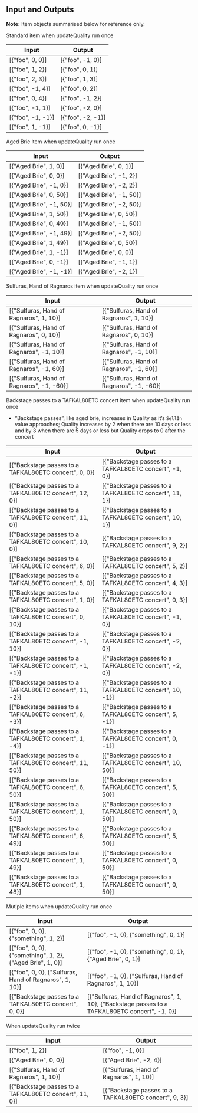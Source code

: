 ## Input and Outputs

**Note:** Item objects summarised below for reference only.

Standard item when updateQuality run once

| Input             | Output            |
| ----------------- | ----------------- |
| [{"foo", 0, 0}]   | [{"foo", -1, 0}]  |
| [{"foo", 1, 2}]   | [{"foo", 0, 1}]   |
| [{"foo", 2, 3}]   | [{"foo", 1, 3}]   |
| [{"foo", -1, 4}]  | [{"foo", 0, 2}]   |
| [{"foo", 0, 4}]   | [{"foo", -1, 2}]  |
| [{"foo", -1, 1}]  | [{"foo", -2, 0}]  |
| [{"foo", -1, -1}] | [{"foo", -2, -1}] |
| [{"foo", 1, -1}]  | [{"foo", 0, -1}]  |

Aged Brie item when updateQuality run once

| Input                   | Output                  |
| ----------------------- | ----------------------- |
| [{"Aged Brie", 1, 0}]   | [{"Aged Brie", 0, 1}]   |
| [{"Aged Brie", 0, 0}]   | [{"Aged Brie", -1, 2}]  |
| [{"Aged Brie", -1, 0}]  | [{"Aged Brie", -2, 2}]  |
| [{"Aged Brie", 0, 50}]  | [{"Aged Brie", -1, 50}] |
| [{"Aged Brie", -1, 50}] | [{"Aged Brie", -2, 50}] |
| [{"Aged Brie", 1, 50}]  | [{"Aged Brie", 0, 50}]  |
| [{"Aged Brie", 0, 49}]  | [{"Aged Brie", -1, 50}] |
| [{"Aged Brie", -1, 49}] | [{"Aged Brie", -2, 50}] |
| [{"Aged Brie", 1, 49}]  | [{"Aged Brie", 0, 50}]  |
| [{"Aged Brie", 1, -1}]  | [{"Aged Brie", 0, 0}]   |
| [{"Aged Brie", 0, -1}]  | [{"Aged Brie", -1, 1}]  |
| [{"Aged Brie", -1, -1}] | [{"Aged Brie", -2, 1}]  |

Sulfuras, Hand of Ragnaros item when updateQuality run once

| Input                                     | Output                                    |
| ----------------------------------------- | ----------------------------------------- |
| [{"Sulfuras, Hand of Ragnaros", 1, 10}]   | [{"Sulfuras, Hand of Ragnaros", 1, 10}]   |
| [{"Sulfuras, Hand of Ragnaros", 0, 10}]   | [{"Sulfuras, Hand of Ragnaros", 0, 10}]   |
| [{"Sulfuras, Hand of Ragnaros", -1, 10}]  | [{"Sulfuras, Hand of Ragnaros", -1, 10}]  |
| [{"Sulfuras, Hand of Ragnaros", -1, 60}]  | [{"Sulfuras, Hand of Ragnaros", -1, 60}]  |
| [{"Sulfuras, Hand of Ragnaros", -1, -60}] | [{"Sulfuras, Hand of Ragnaros", -1, -60}] |

Backstage passes to a TAFKAL80ETC concert item when updateQuality run once

- “Backstage passes”, like aged brie, increases in Quality as it’s `SellIn` value approaches; Quality increases by 2 when there are 10 days or less and by 3 when there are 5 days or less but Quality drops to 0 after the concert

| Input                                                   | Output                                                  |
| ------------------------------------------------------- | ------------------------------------------------------- |
| [{"Backstage passes to a TAFKAL80ETC concert", 0, 0}]   | [{"Backstage passes to a TAFKAL80ETC concert", -1, 0}]  |
| [{"Backstage passes to a TAFKAL80ETC concert", 12, 0}]  | [{"Backstage passes to a TAFKAL80ETC concert", 11, 1}]  |
| [{"Backstage passes to a TAFKAL80ETC concert", 11, 0}]  | [{"Backstage passes to a TAFKAL80ETC concert", 10, 1}]  |
| [{"Backstage passes to a TAFKAL80ETC concert", 10, 0}]  | [{"Backstage passes to a TAFKAL80ETC concert", 9, 2}]   |
| [{"Backstage passes to a TAFKAL80ETC concert", 6, 0}]   | [{"Backstage passes to a TAFKAL80ETC concert", 5, 2}]   |
| [{"Backstage passes to a TAFKAL80ETC concert", 5, 0}]   | [{"Backstage passes to a TAFKAL80ETC concert", 4, 3}]   |
| [{"Backstage passes to a TAFKAL80ETC concert", 1, 0}]   | [{"Backstage passes to a TAFKAL80ETC concert", 0, 3}]   |
| [{"Backstage passes to a TAFKAL80ETC concert", 0, 10}]  | [{"Backstage passes to a TAFKAL80ETC concert", -1, 0}]  |
| [{"Backstage passes to a TAFKAL80ETC concert", -1, 10}] | [{"Backstage passes to a TAFKAL80ETC concert", -2, 0}]  |
| [{"Backstage passes to a TAFKAL80ETC concert", -1, -1}] | [{"Backstage passes to a TAFKAL80ETC concert", -2, 0}]  |
| [{"Backstage passes to a TAFKAL80ETC concert", 11, -2}] | [{"Backstage passes to a TAFKAL80ETC concert", 10, -1}] |
| [{"Backstage passes to a TAFKAL80ETC concert", 6, -3}]  | [{"Backstage passes to a TAFKAL80ETC concert", 5, -1}]  |
| [{"Backstage passes to a TAFKAL80ETC concert", 1, -4}]  | [{"Backstage passes to a TAFKAL80ETC concert", 0, -1}]  |
| [{"Backstage passes to a TAFKAL80ETC concert", 11, 50}] | [{"Backstage passes to a TAFKAL80ETC concert", 10, 50}] |
| [{"Backstage passes to a TAFKAL80ETC concert", 6, 50}]  | [{"Backstage passes to a TAFKAL80ETC concert", 5, 50}]  |
| [{"Backstage passes to a TAFKAL80ETC concert", 1, 50}]  | [{"Backstage passes to a TAFKAL80ETC concert", 0, 50}]  |
| [{"Backstage passes to a TAFKAL80ETC concert", 6, 49}]  | [{"Backstage passes to a TAFKAL80ETC concert", 5, 50}]  |
| [{"Backstage passes to a TAFKAL80ETC concert", 1, 49}]  | [{"Backstage passes to a TAFKAL80ETC concert", 0, 50}]  |
| [{"Backstage passes to a TAFKAL80ETC concert", 1, 48}]  | [{"Backstage passes to a TAFKAL80ETC concert", 0, 50}]  |

Mutiple items when updateQuality run once

| Input                                                     | Output                                                                                        |
| --------------------------------------------------------- | --------------------------------------------------------------------------------------------- |
| [{"foo", 0, 0}, {"something", 1, 2}]                      | [{"foo", -1, 0}, {"something", 0, 1}]                                                         |
| [{"foo", 0, 0}, {"something", 1, 2}, {"Aged Brie", 1, 0}] | [{"foo", -1, 0}, {"something", 0, 1}, {"Aged Brie", 0, 1}]                                    |
| [{"foo", 0, 0}, {"Sulfuras, Hand of Ragnaros", 1, 10}]    | [{"foo", -1, 0}, {"Sulfuras, Hand of Ragnaros", 1, 10}]                                       |
| [{"Backstage passes to a TAFKAL80ETC concert", 0, 0}]     | [{"Sulfuras, Hand of Ragnaros", 1, 10}, {"Backstage passes to a TAFKAL80ETC concert", -1, 0}] |

When updateQuality run twice

| Input                                                  | Output                                                |
| ------------------------------------------------------ | ----------------------------------------------------- |
| [{"foo", 1, 2}]                                        | [{"foo", -1, 0}]                                      |
| [{"Aged Brie", 0, 0}]                                  | [{"Aged Brie", -2, 4}]                                |
| [{"Sulfuras, Hand of Ragnaros", 1, 10}]                | [{"Sulfuras, Hand of Ragnaros", 1, 10}]               |
| [{"Backstage passes to a TAFKAL80ETC concert", 11, 0}] | [{"Backstage passes to a TAFKAL80ETC concert", 9, 3}] |
